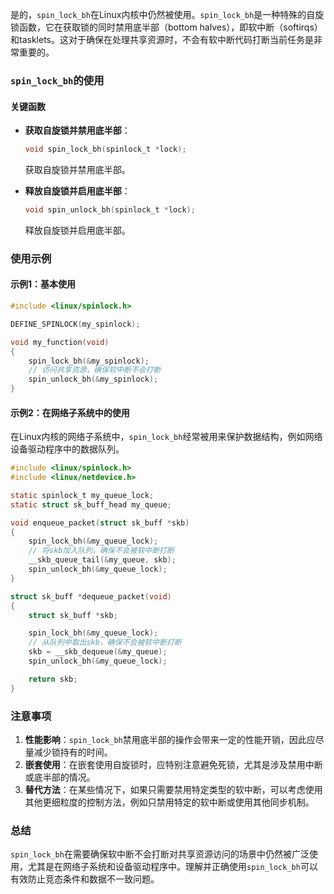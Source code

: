 是的，`spin_lock_bh`在Linux内核中仍然被使用。`spin_lock_bh`是一种特殊的自旋锁函数，它在获取锁的同时禁用底半部（bottom halves），即软中断（softirqs）和tasklets。这对于确保在处理共享资源时，不会有软中断代码打断当前任务是非常重要的。

### `spin_lock_bh`的使用

#### 关键函数

- **获取自旋锁并禁用底半部**：

  ```c
  void spin_lock_bh(spinlock_t *lock);
  ```

  获取自旋锁并禁用底半部。

- **释放自旋锁并启用底半部**：

  ```c
  void spin_unlock_bh(spinlock_t *lock);
  ```

  释放自旋锁并启用底半部。

### 使用示例

#### 示例1：基本使用

```c
#include <linux/spinlock.h>

DEFINE_SPINLOCK(my_spinlock);

void my_function(void)
{
    spin_lock_bh(&my_spinlock);
    // 访问共享资源，确保软中断不会打断
    spin_unlock_bh(&my_spinlock);
}
```

#### 示例2：在网络子系统中的使用

在Linux内核的网络子系统中，`spin_lock_bh`经常被用来保护数据结构，例如网络设备驱动程序中的数据队列。

```c
#include <linux/spinlock.h>
#include <linux/netdevice.h>

static spinlock_t my_queue_lock;
static struct sk_buff_head my_queue;

void enqueue_packet(struct sk_buff *skb)
{
    spin_lock_bh(&my_queue_lock);
    // 将skb加入队列，确保不会被软中断打断
    __skb_queue_tail(&my_queue, skb);
    spin_unlock_bh(&my_queue_lock);
}

struct sk_buff *dequeue_packet(void)
{
    struct sk_buff *skb;

    spin_lock_bh(&my_queue_lock);
    // 从队列中取出skb，确保不会被软中断打断
    skb = __skb_dequeue(&my_queue);
    spin_unlock_bh(&my_queue_lock);

    return skb;
}
```

### 注意事项

1. **性能影响**：`spin_lock_bh`禁用底半部的操作会带来一定的性能开销，因此应尽量减少锁持有的时间。
2. **嵌套使用**：在嵌套使用自旋锁时，应特别注意避免死锁，尤其是涉及禁用中断或底半部的情况。
3. **替代方法**：在某些情况下，如果只需要禁用特定类型的软中断，可以考虑使用其他更细粒度的控制方法，例如只禁用特定的软中断或使用其他同步机制。

### 总结

`spin_lock_bh`在需要确保软中断不会打断对共享资源访问的场景中仍然被广泛使用，尤其是在网络子系统和设备驱动程序中。理解并正确使用`spin_lock_bh`可以有效防止竞态条件和数据不一致问题。